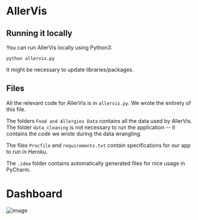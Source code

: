 # AllerVis

## Running it locally

You can run AllerVis locally using Python3:

```
python allervis.py
```

It might be necessary to update libraries/packages.

## Files

All the relevant code for AllerVis is in `allervis.py`. We wrote the entirety of this file.

The folders `Food and Allergies Data` contains all the data used by AllerVis. The folder `data_cleaning` is not necessary to run the application -- it contains the code we wrote during the data wrangling.

The files `Procfile` and `requirements.txt` contain specifications for our app to run in Heroku.

The `.idea` folder contains automatically generated files for nice usage in PyCharm.


# Dashboard

![image](https://user-images.githubusercontent.com/58800171/118070717-440c8880-b35b-11eb-9692-2ab2d7c2edbf.png)
